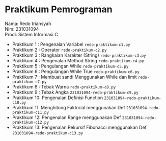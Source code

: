 # Praktikum Pemrograman

<div> Nama: Redo triansyah</div>
<div> Nim: 231031094</div>
<div> Prodi: Sistem Informasi C</div>

* Praktikum 1 : Pengenalan Variabel `redo-praktikum-c1.py`
* Praktikum 2 : Operator `redo-praktikum-c2.py`
* Praktikum 3 : Rangkaian Karakter (String) `redo-praktikum-c3.py`
* Praktikum 4 : Pengenalan Method String `redo-praktikum-c4.py`
* Praktikum 5 : Pengulangan While `redo-praktikum-c5.py`
* Praktikum 6 : Pengulangan While True `redo-praktikum-c6.py`
* Praktikum 7 : Membuat sandi Menggunakan While dan limit `redo-praktikum-c7.py`
* Praktikum 8 : Tebak Warna `redo-praktikum-c8.py`
* Praktikum 9 : Tebak Angka `231031094-redo-praktikum-c9.py`
* Praktikum 10: Pengenalan Definisi Function `231031094-redo-praktikum-c10.py`
* Praktikum 11: Menghitung Faktorial menggunakan Def `231031094-redo-praktikum-c11.py`
* Praktikum 12: Pengenalan Range menggunakan Def `231031094-redo-praktikum-c12.py`
* Praktikum 13: Pengenalan Rekursif Fibonacci menggunakan Def `231031094-redo-praktikum-c13.py`
